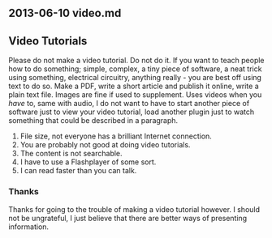 ## 2013-06-10 video.md

## Video Tutorials

Please do not make a video tutorial. Do not do it. If you want to teach people
how to do something; simple, complex, a tiny piece of software, a neat trick
using something, electrical circuitry, anything really - you are best off using
text to do so. Make a PDF, write a short article and publish it online, write a
plain text file. Images are fine if used to supplement. Uses videos when you
*have* to, same with audio, I do not want to have to start another piece of
software just to view your video tutorial, load another plugin just to watch
something that could be described in a paragraph.

1. File size, not everyone has a brilliant Internet connection.
2. You are probably not good at doing video tutorials.
3. The content is not searchable.
4. I have to use a Flashplayer of some sort.
5. I can read faster than you can talk.

### Thanks

Thanks for going to the trouble of making a video tutorial however. I should not
be ungrateful, I just believe that there are better ways of presenting
information.
